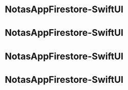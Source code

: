 # NotasAppFirestore-SwiftUI
# NotasAppFirestore-SwiftUI
# NotasAppFirestore-SwiftUI
# NotasAppFirestore-SwiftUI
